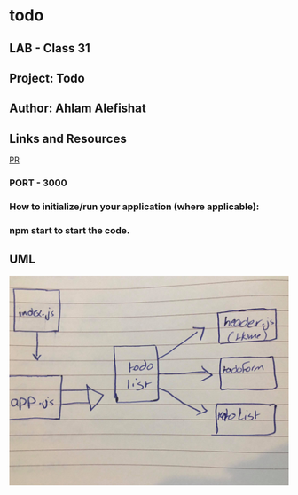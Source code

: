 # todo
## LAB - Class 31

## Project: Todo

## Author: Ahlam Alefishat

## Links and Resources

[PR](https://github.com/AhlamAlefishat-401-advanced-javascript/todo/pulls/1)


### PORT - 3000

### How to initialize/run your application (where applicable):

### npm start to start the code.

## UML
![](./todo.jpg)